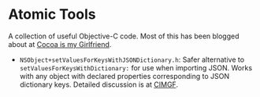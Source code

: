 # Atomic Tools

A collection of useful Objective-C code. Most of this has been blogged about at [Cocoa is my Girlfriend](http://www.cimgf.com/).

* `NSObject+setValuesForKeysWithJSONDictionary.h`: Safer alternative to `setValuesForKeysWithDictionary:` for use when importing JSON.
Works with any object with declared properties corresponding to JSON dictionary keys. Detailed discussion is at [CIMGF](http://www.cimgf.com/2012/01/11/handling-incoming-json-redux/).